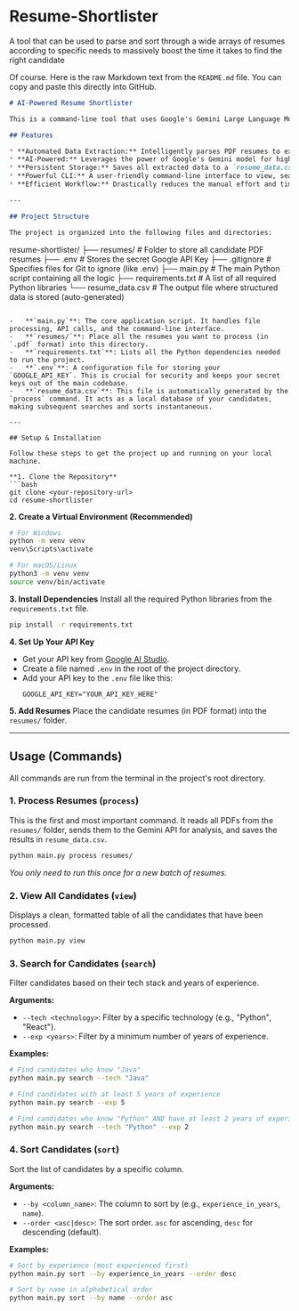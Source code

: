 # Resume-Shortlister
A tool that can be used to parse and sort through a wide arrays of resumes according to specific needs to massively boost the time it takes to find the right candidate

Of course. Here is the raw Markdown text from the `README.md` file. You can copy and paste this directly into GitHub.

```markdown
# AI-Powered Resume Shortlister

This is a command-line tool that uses Google's Gemini Large Language Model to automate the process of screening and shortlisting candidates from their PDF resumes. It extracts key information, saves it to a structured CSV file, and provides a powerful interface to search and sort candidates instantly.

## Features

* **Automated Data Extraction:** Intelligently parses PDF resumes to extract key details like name, experience, college, tech stack, and more.
* **AI-Powered:** Leverages the power of Google's Gemini model for high-accuracy information retrieval.
* **Persistent Storage:** Saves all extracted data to a `resume_data.csv` file, so you only need to process resumes once.
* **Powerful CLI:** A user-friendly command-line interface to view, search, and sort candidates based on various criteria.
* **Efficient Workflow:** Drastically reduces the manual effort and time spent on initial resume screening.

---

## Project Structure

The project is organized into the following files and directories:

```

resume-shortlister/
├── resumes/                \# Folder to store all candidate PDF resumes
├── .env                    \# Stores the secret Google API Key
├── .gitignore              \# Specifies files for Git to ignore (like .env)
├── main.py                 \# The main Python script containing all the logic
├── requirements.txt        \# A list of all required Python libraries
└── resume\_data.csv         \# The output file where structured data is stored (auto-generated)

````

-   **`main.py`**: The core application script. It handles file processing, API calls, and the command-line interface.
-   **`resumes/`**: Place all the resumes you want to process (in `.pdf` format) into this directory.
-   **`requirements.txt`**: Lists all the Python dependencies needed to run the project.
-   **`.env`**: A configuration file for storing your `GOOGLE_API_KEY`. This is crucial for security and keeps your secret keys out of the main codebase.
-   **`resume_data.csv`**: This file is automatically generated by the `process` command. It acts as a local database of your candidates, making subsequent searches and sorts instantaneous.

---

## Setup & Installation

Follow these steps to get the project up and running on your local machine.

**1. Clone the Repository**
```bash
git clone <your-repository-url>
cd resume-shortlister
````

**2. Create a Virtual Environment (Recommended)**

```bash
# For Windows
python -m venv venv
venv\Scripts\activate

# For macOS/Linux
python3 -m venv venv
source venv/bin/activate
```

**3. Install Dependencies**
Install all the required Python libraries from the `requirements.txt` file.

```bash
pip install -r requirements.txt
```

**4. Set Up Your API Key**

  - Get your API key from [Google AI Studio](https://aistudio.google.com/app/apikey).
  - Create a file named `.env` in the root of the project directory.
  - Add your API key to the `.env` file like this:
    ```
    GOOGLE_API_KEY="YOUR_API_KEY_HERE"
    ```

**5. Add Resumes**
Place the candidate resumes (in PDF format) into the `resumes/` folder.

-----

## Usage (Commands)

All commands are run from the terminal in the project's root directory.

### 1\. Process Resumes (`process`)

This is the first and most important command. It reads all PDFs from the `resumes/` folder, sends them to the Gemini API for analysis, and saves the results in `resume_data.csv`.

```bash
python main.py process resumes/
```

*You only need to run this once for a new batch of resumes.*

### 2\. View All Candidates (`view`)

Displays a clean, formatted table of all the candidates that have been processed.

```bash
python main.py view
```

### 3\. Search for Candidates (`search`)

Filter candidates based on their tech stack and years of experience.

**Arguments:**

  - `--tech <technology>`: Filter by a specific technology (e.g., "Python", "React").
  - `--exp <years>`: Filter by a minimum number of years of experience.

**Examples:**

```bash
# Find candidates who know "Java"
python main.py search --tech "Java"

# Find candidates with at least 5 years of experience
python main.py search --exp 5

# Find candidates who know "Python" AND have at least 2 years of experience
python main.py search --tech "Python" --exp 2
```

### 4\. Sort Candidates (`sort`)

Sort the list of candidates by a specific column.

**Arguments:**

  - `--by <column_name>`: The column to sort by (e.g., `experience_in_years`, `name`).
  - `--order <asc|desc>`: The sort order. `asc` for ascending, `desc` for descending (default).

**Examples:**

```bash
# Sort by experience (most experienced first)
python main.py sort --by experience_in_years --order desc

# Sort by name in alphabetical order
python main.py sort --by name --order asc
```

```
```
